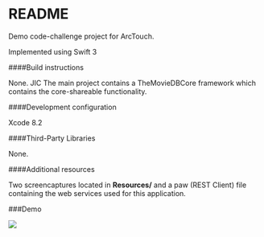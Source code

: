# README

Demo code-challenge project for ArcTouch.

Implemented using Swift 3

####Build instructions

None. JIC The main project contains a TheMovieDBCore framework which contains the core-shareable functionality.

####Development configuration

Xcode 8.2

####Third-Party Libraries

None.

####Additional resources

Two screencaptures located in **Resources/** and a paw (REST Client) file  containing the web services used for this application.

###Demo

![](http://i.imgur.com/RNdNBXN.gif)
